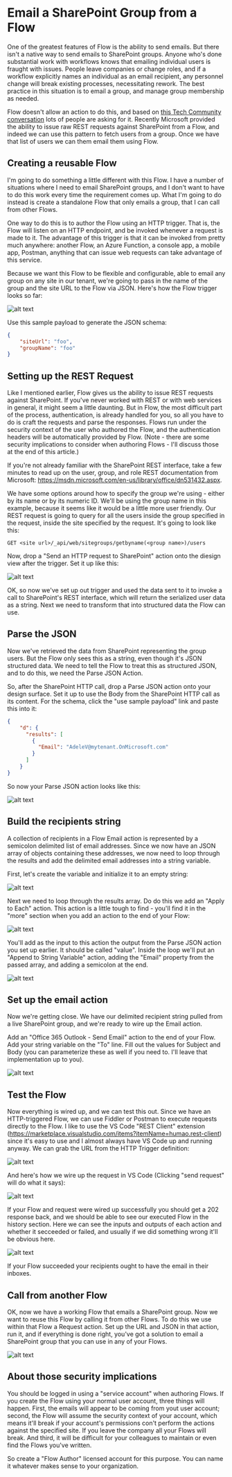 # Email a SharePoint Group from a Flow

One of the greatest features of Flow is the ability to send emails. But there isn't a native way to send emails to SharePoint groups. Anyone who's done substantial work with workflows knows that emailing individual users is fraught with issues. People leave companies or change roles, and if a workflow explicitly names an individual as an email recipient, any personnel change will break existing processes, necessitating rework. The best practice in this situation is to email a group, and manage group membership as needed.

Flow doesn't allow an action to do this, and based on [this Tech Community conversation](https://techcommunity.microsoft.com/t5/PowerApps-Flow/Email-a-SharePoint-Group-from-Flow/td-p/99737) lots of people are asking for it. Recently Microsoft provided the ability to issue raw REST requests against SharePoint from a Flow, and indeed we can use this pattern to fetch users from a group. Once we have that list of users we can them email them using Flow.

## Creating a reusable Flow

I'm going to do something a little different with this Flow. I have a number of situations where I need to email SharePoint groups, and I don't want to have to do this work every time the requirement comes up. What I'm going to do instead is create a standalone Flow that only emails a group, that I can call from other Flows.

One way to do this is to author the Flow using an HTTP trigger. That is, the Flow will listen on an HTTP endpoint, and be invoked whenever a request is made to it. The advantage of this trigger is that it can be invoked from pretty much anywhere: another Flow, an Azure Function, a console app, a mobile app, Postman, anything that can issue web requests can take advantage of this service.

Because we want this Flow to be flexible and configurable, able to email any group on any site in our tenant, we're going to pass in the name of the group and the site URL to the Flow via JSON. Here's how the Flow trigger looks so far:

![alt text](https://raw.githubusercontent.com/dgusoff/blog/master/email-sharepoint-group-from-flow/pic1.png "HTTP Trigger")

Use this sample payload to generate the JSON schema:

````JSON
{
    "siteUrl": "foo",
    "groupName": "foo"
}
````

## Setting up the REST Request

Like I mentioned earlier, Flow gives us the ability to issue REST requests against SharePoint. If you've never worked with REST or with web services in general, it might seem a little daunting. But in Flow, the most difficult part of the process, authentication, is already handled for you, so all you have to do is craft the requests and parse the responses. Flows run under the security context of the user who authored the Flow, and the authentication headers will be automatically provided by Flow. (Note - there are some security implications to consider when authoring Flows - I'll discuss those at the end of this article.)

If you're not already familiar with the SharePoint REST interface, take a few minutes to read up on the user, group, and role REST documentation from Microsoft: https://msdn.microsoft.com/en-us/library/office/dn531432.aspx.  

We have some options around how to specify the group we're using - either by its name or by its numeric ID. We'll be using the group name in this example, because it seems like it would be a little more user friendly. Our REST request is going to query for all the users inside the group specified in the request, inside the site specified by the request.  It's going to look like this:

````http
GET <site url>/_api/web/sitegroups/getbyname(<group name>)/users
````

Now, drop a "Send an HTTP request to SharePoint" action onto the diesign view after the trigger.  Set it up like this:

![alt text](https://raw.githubusercontent.com/dgusoff/blog/master/email-sharepoint-group-from-flow/pic2.png "SharePoint request")

OK, so now we've set up out trigger and used the data sent to it to invoke a call to SharePoint's REST interface, which will return the serialized user data as a string. Next we need to transform that into structured data the Flow can use.

## Parse the JSON
Now we've retrieved the data from SharePoint representing the group users. But the Flow only sees this as a string, even though it's JSON structured data. We need to tell the Flow to treat this as structured JSON, and to do this, we need the Parse JSON Action.

So, after the SharePoint HTTP call, drop a Parse JSON action onto your design surface. Set it up to use the Body from the SharePoint HTTP call as its content.  For the schema, click the "use sample payload" link and paste this into it:

````json
{
    "d": {
      "results": [
        {               
          "Email": "AdeleV@mytenant.OnMicrosoft.com"
        }
      ]
    }
}
````

So now your Parse JSON action looks like this:

![alt text](https://raw.githubusercontent.com/dgusoff/blog/master/email-sharepoint-group-from-flow/pic3.png "Parse JSON")

## Build the recipients string
A collection of recipients in a Flow Email action is represented by a semicolon delimited list of email addresses. Since we now have an JSON array of objects containing these addresses, we now need to loop through the results and add the delimited email addresses into a string variable.

First, let's create the variable and initialize it to an empty string:

![alt text](https://raw.githubusercontent.com/dgusoff/blog/master/email-sharepoint-group-from-flow/init_variable.png "Init Variable")
    

  
 Next we need to loop through the results array. Do do this we add an "Apply to Each" action. This action is a little tough to find - you'll find it in the "more" section when you add an action to the end of your Flow:
 
 ![alt text](https://raw.githubusercontent.com/dgusoff/blog/master/email-sharepoint-group-from-flow/add_apply_to_each.png "Apply to Each")
 
 You'll add as the input to this action the output from the Parse JSON action you set up earlier. It should be called "value". Inside the loop we'll put an "Append to String Variable" action, adding the "Email" property from the passed array, and adding a semicolon at the end.
 
 ![alt text](https://raw.githubusercontent.com/dgusoff/blog/master/email-sharepoint-group-from-flow/append_variable.png "Append Variable")

## Set up the email action
Now we're getting close. We have our delimited recipient string pulled from a live SharePoint group, and we're ready to wire up the Email action.

Add an "Office 365 Outlook - Send Email" action to the end of your Flow.  Add your string variable on the "To" line. Fill out the values for Subject and Body (you can parameterize these as well if you need to. I'll leave that implementation up to you).


![alt text](https://raw.githubusercontent.com/dgusoff/blog/master/email-sharepoint-group-from-flow/send_email.png "Send email")


## Test the Flow
Now everything is wired up, and we can test this out. Since we have an HTTP-triggered Flow, we can use Fiddler or Postman to execute requests directly to the Flow. I like to use the VS Code "REST Client" extension (https://marketplace.visualstudio.com/items?itemName=humao.rest-client) since it's easy to use and I almost always have VS Code up and running anyway. We can grab the URL from the HTTP Trigger definition:

![alt text](https://raw.githubusercontent.com/dgusoff/blog/master/email-sharepoint-group-from-flow/get-url.png "Get Flow URL")
    
And here's how we wire up the request in VS Code (Clicking "send request" will do what it says):

![alt text](https://raw.githubusercontent.com/dgusoff/blog/master/email-sharepoint-group-from-flow/http.png "Rest Client")
    
If your Flow and request were wired up successfully you should get a 202 response back, and we should be able to see our executed Flow in the history section. Here we can see the inputs and outputs of each action and whether it secceeded or failed, and usually if we did something wrong it'll be obvious here.

![alt text](https://raw.githubusercontent.com/dgusoff/blog/master/email-sharepoint-group-from-flow/flow-run.png "Flow run")
    
If your Flow succeeded your recipients ought to have the email in their inboxes.

## Call from another Flow
OK, now we have a working Flow that emails a SharePoint group. Now we want to reuse this Flow by calling it from other Flows.  To do this we use within that Flow a Request action.  Set up the URL and JSON in that action, run it, and if everything is done right, you've got a solution to email a SharePoint group that you can use in any of your Flows.

![alt text](https://raw.githubusercontent.com/dgusoff/blog/master/email-sharepoint-group-from-flow/call-flow.png "Call Flow from another flow")

## About those security implications
You should be logged in using a "service account" when authoring Flows. If you create the Flow using your normal user account, three things will happen. First, the emails will appear to be coming from yout user account; second, the Flow will assume the security context of your account, which means it'll break if your account's permissions con't perform the actions against the specified site. If you leave the company all your Flows will break.  And third, it will be difficult for your colleagues to maintain or even find the Flows you've written. 

So create a "Flow Author" licensed account for this purpose. You can name it whatever makes sense to your organization.


  
 

